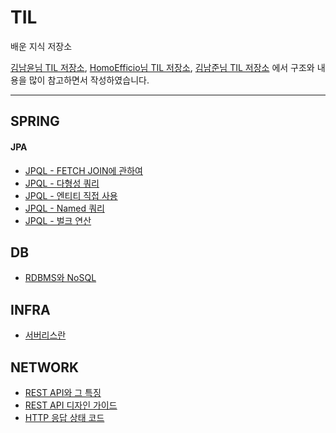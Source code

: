 # TIL
배운 지식 저장소

[김남윤님 TIL 저장소](https://github.com/cheese10yun/TIL), [HomoEfficio님 TIL 저장소](https://github.com/HomoEfficio/dev-tips), [김남준님 TIL 저장소](https://github.com/namjunemy/TIL) 에서 구조와 내용을 많이 참고하면서 작성하였습니다.

---
## SPRING
#### JPA
- [JPQL - FETCH JOIN에 관하여](https://github.com/profoundsea25/TIL/blob/main/JPA/JPQL%20-%20FETCH%20JOIN%EC%97%90%20%EA%B4%80%ED%95%98%EC%97%AC.md)
- [JPQL - 다형성 쿼리](https://github.com/profoundsea25/TIL/blob/main/JPA/JPQL%20-%20%EB%8B%A4%ED%98%95%EC%84%B1%20%EC%BF%BC%EB%A6%AC.md)
- [JPQL - 엔티티 직접 사용](https://github.com/profoundsea25/TIL/blob/main/JPA/JPQL%20-%20%EC%97%94%ED%8B%B0%ED%8B%B0%20%EC%A7%81%EC%A0%91%20%EC%82%AC%EC%9A%A9.md)
- [JPQL - Named 쿼리](https://github.com/profoundsea25/TIL/blob/main/JPA/JPQL%20-%20Named%20%EC%BF%BC%EB%A6%AC.md)
- [JPQL - 벌크 연산](https://github.com/profoundsea25/TIL/blob/main/JPA/JPQL%20-%20%EB%B2%8C%ED%81%AC%20%EC%97%B0%EC%82%B0.md)

## DB
- [RDBMS와 NoSQL](https://github.com/profoundsea25/TIL/blob/main/DB/RDBMS%EC%99%80%20NoSQL.md)

## INFRA
- [서버리스란](https://github.com/profoundsea25/TIL/blob/main/Infra/%EC%84%9C%EB%B2%84%EB%A6%AC%EC%8A%A4%EB%9E%80.md)

## NETWORK
- [REST API와 그 특징](https://github.com/profoundsea25/TIL/blob/main/NETWORK/REST%20API%EC%99%80%20%EA%B7%B8%20%ED%8A%B9%EC%A7%95.md)
- [REST API 디자인 가이드](https://github.com/profoundsea25/TIL/blob/main/NETWORK/REST%20API%20%EB%94%94%EC%9E%90%EC%9D%B8%20%EA%B0%80%EC%9D%B4%EB%93%9C.md)
- [HTTP 응답 상태 코드](https://github.com/profoundsea25/TIL/blob/main/NETWORK/HTTP%20%EC%9D%91%EB%8B%B5%20%EC%83%81%ED%83%9C%20%EC%BD%94%EB%93%9C.md)
